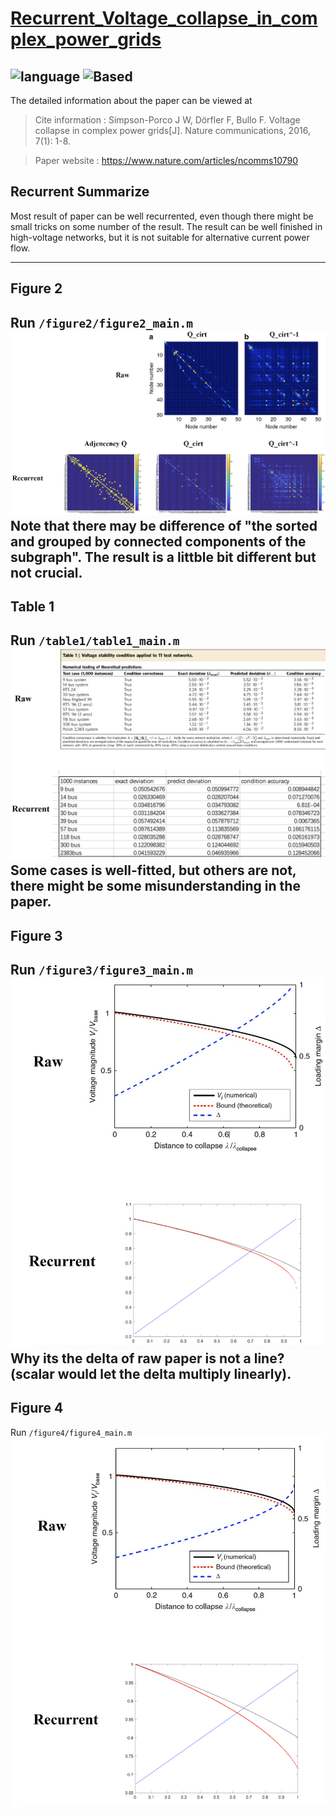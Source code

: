 # [Recurrent_Voltage_collapse_in_complex_power_grids](https://github.com/hongshen-zhang/Voltage_collapse_in_complex_power_grids)

![language](https://img.shields.io/badge/language-matlab-green.svg)
![Based](https://img.shields.io/badge/Based-matpower-brightgreen.svg)
---
The detailed information about the paper can be viewed at 
>Cite information : Simpson-Porco J W, Dörfler F, Bullo F. Voltage collapse in complex power grids[J]. Nature communications, 2016, 7(1): 1-8.

>Paper website : https://www.nature.com/articles/ncomms10790

## Recurrent Summarize
Most result of paper can be well recurrented, even though there might be small tricks on some number of the result. The result can be well finished in high-voltage networks, but it is not suitable for alternative current power flow.
 
----
## Figure 2 
Run `/figure2/figure2_main.m`
![figure2](/figure_all/figure2.png)
Note that there may be difference of "the sorted and grouped by connected components of the subgraph". The result is a littble bit different but not crucial.
----
## Table 1
Run `/table1/table1_main.m`
![Table1](/figure_all/table1.png)
Some cases is well-fitted, but others are not, there might be some misunderstanding in the paper.
----
## Figure 3
Run `/figure3/figure3_main.m`
![figure3](/figure_all/figure3.png)
Why its the delta of raw paper is not a line? (scalar would let the delta multiply linearly).
----
## Figure 4
Run `/figure4/figure4_main.m`
![avatar](/figure_all/figure4.png)


